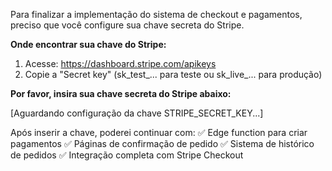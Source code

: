 Para finalizar a implementação do sistema de checkout e pagamentos, preciso que você configure sua chave secreta do Stripe.

**Onde encontrar sua chave do Stripe:**
1. Acesse: https://dashboard.stripe.com/apikeys
2. Copie a "Secret key" (sk_test_... para teste ou sk_live_... para produção)

**Por favor, insira sua chave secreta do Stripe abaixo:**

[Aguardando configuração da chave STRIPE_SECRET_KEY...]

Após inserir a chave, poderei continuar com:
✅ Edge function para criar pagamentos
✅ Páginas de confirmação de pedido
✅ Sistema de histórico de pedidos
✅ Integração completa com Stripe Checkout